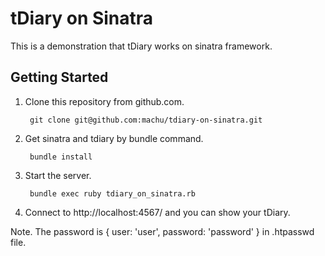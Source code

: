 tDiary on Sinatra
=================

This is a demonstration that tDiary works on sinatra framework.

## Getting Started

1. Clone this repository from github.com.

        git clone git@github.com:machu/tdiary-on-sinatra.git

2. Get sinatra and tdiary by bundle command.

        bundle install

3. Start the server.

        bundle exec ruby tdiary_on_sinatra.rb

4. Connect to http://localhost:4567/ and you can show your tDiary.

Note. The password is { user: 'user', password: 'password' } in .htpasswd file.

